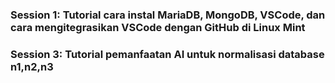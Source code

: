 ### Session 1: Tutorial cara instal MariaDB, MongoDB, VSCode, dan cara mengitegrasikan VSCode dengan GitHub di Linux Mint
### Session 3: Tutorial pemanfaatan AI untuk normalisasi database n1,n2,n3



